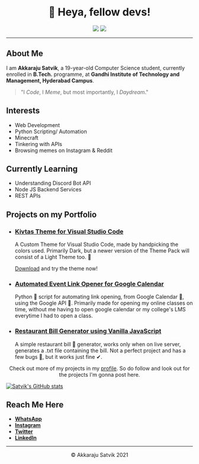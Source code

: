 <h1 style="text-align: center;">👋 Heya, fellow devs! </h1>

<div style="text-align: center;">

<img src="https://img.shields.io/twitter/follow/Satv1k?label=Follow%20me%20on%20Twitter&style=social">  <img src="https://img.shields.io/github/followers/akkaraju-satvik?label=Follow%20me%20on%20GitHub&style=social">

</div>

---

<main>

## About Me

I am **Akkaraju Satvik**, a 19-year-old Computer Science student, currently enrolled in **B.Tech.** programme, at **Gandhi Institute of Technology and Management, Hyderabad Campus**.

> "I _Code_, I _Meme_, but most importantly, I _Daydream_."
## Interests

<ul id="interests">
    <li>Web Development</li>
    <li>Python Scripting/ Automation</li>
    <li>Minecraft</li>
    <li>Tinkering with APIs</li>
    <li>Browsing memes on Instagram & Reddit </li>
</ul>



## Currently Learning

<ul id="currently-learning">
    <li> Understanding Discord Bot API </li>
    <li> Node JS Backend Services</li>
    <li> REST APIs </li>
</ul>

<h2>Projects on my Portfolio</h2>

<ul id="projects">
    <li> 
        <h3> <a href="https://www.github.com/akkaraju-satvik/kivtas-theme"> Kivtas Theme for Visual Studio Code </a> </h3>
        <p> A Custom Theme for Visual Studio Code, made by handpicking the colors used. Primarily Dark, but a newer version of the Theme Pack will consist of a Light Theme too. 🤞</p>
        <p> <a href="https://marketplace.visualstudio.com/items?itemName=akkaraju-satvik.kivtas-theme">Download</a> and try the theme now!
    </li>
    <li>
        <h3> <a href="https://www.github.com/akkaraju-satvik/automated-event-link-opener"> Automated Event Link Opener for Google Calendar </a> </h3>
        <p> Python 🐍 script for automating link opening, from Google Calendar 📅, using the Google API 🤖.  Primarily made for opening my online classes on time, without me having to open google calendar or my college's LMS everytime I had to open a class. </p>
    </li>
    <li>
        <h3> <a href="https://www.github.com/akkaraju-satvik/restaurant-billing-js"> Restaurant Bill Generator using Vanilla JavaScript</a> </h3>
        <p> A simple restaurant bill 📜 generator, works only when on live server, generates a .txt file containing the bill. Not a perfect project and has a few bugs 🐞, but it works just fine ✔. </p>
    </li>
</ul>

<div style="text-align: center;">

Check out more of my projects in my <a href="https://www.github.com/akkaraju-satvik">profile</a>. So do follow and look out for the projects I'm gonna post here. 

</div>

[![Satvik's GitHub stats](https://github-readme-stats.vercel.app/api?username=akkaraju-satvik)](https://github.com/akkaraju-satvik/)
    
<h2 id="reach"> Reach Me Here </h2>
<div class="container">
    <ul class="reach">
        <li><b><a href="https://wa.me/qr/EYFDUHCFFJL7D1">WhatsApp</a></b></li>
        <li><b><a href="https://instagram.com/satvik.codes">Instagram</a></b></li>
        <li><b><a href="https://twitter.com/Satv1k">Twitter</a></b></li>
        <li><b><a href="https://www.linkedin.com/in/satvik-akkaraju-41713247/">LinkedIn</a></b></li>
    </ul>
</div>
</div>

---

<footer style="text-align: center;">
    &copy; Akkaraju Satvik 2021
</footer>

<main>
